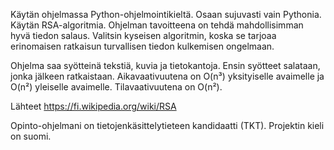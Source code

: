 Käytän ohjelmassa Python-ohjelmointikieltä. Osaan sujuvasti vain Pythonia. Käytän RSA-algoritmia. Ohjelman tavoitteena on tehdä mahdollisimman hyvä tiedon salaus. Valitsin kyseisen algoritmin, koska se tarjoaa erinomaisen ratkaisun turvallisen tiedon kulkemisen ongelmaan.

Ohjelma saa syötteinä tekstiä, kuvia ja tietokantoja. Ensin syötteet salataan, jonka jälkeen ratkaistaan. Aikavaativuutena on O(n³) yksityiselle avaimelle ja O(n²) yleiselle avaimelle. Tilavaativuutena on O(n²). 

Lähteet
https://fi.wikipedia.org/wiki/RSA

Opinto-ohjelmani on tietojenkäsittelytieteen kandidaatti (TKT). Projektin kieli on suomi.
